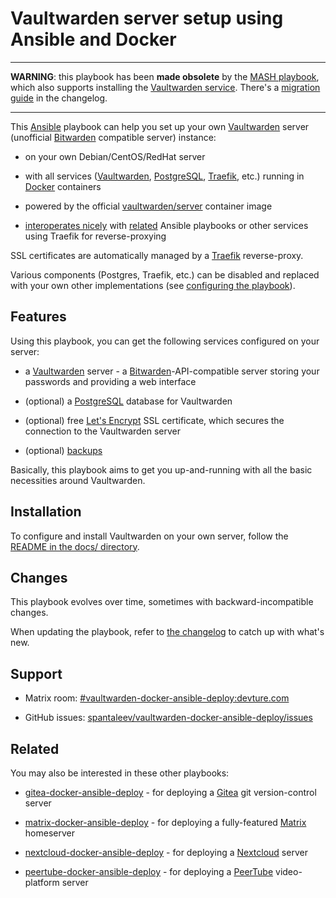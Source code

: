 # Vaultwarden server setup using Ansible and Docker

------

**WARNING**: this playbook has been **made obsolete** by the [MASH playbook](https://github.com/mother-of-all-self-hosting/mash-playbook), which also supports installing the [Vaultwarden service](https://github.com/mother-of-all-self-hosting/mash-playbook/blob/main/docs/services/vaultwarden.md). There's a [migration guide](CHANGELOG.md#this-playbook-has-been-absorbed-into-the-mash-playbook) in the changelog.

------

This [Ansible](https://www.ansible.com/) playbook can help you set up your own [Vaultwarden](https://github.com/dani-garcia/vaultwarden) server (unofficial [Bitwarden](https://bitwarden.com/) compatible server) instance:

- on your own Debian/CentOS/RedHat server

- with all services ([Vaultwarden](https://github.com/dani-garcia/vaultwarden), [PostgreSQL](https://www.postgresql.org/), [Traefik](https://traefik.io), etc.) running in [Docker](https://www.docker.com/) containers

- powered by the official [vaultwarden/server](https://hub.docker.com/r/vaultwarden/server) container image

- [interoperates nicely](docs/configuring-playbook-interoperability.md) with [related](#related) Ansible playbooks or other services using Traefik for reverse-proxying

SSL certificates are automatically managed by a [Traefik](https://traefik.io) reverse-proxy.

Various components (Postgres, Traefik, etc.) can be disabled and replaced with your own other implementations (see [configuring the playbook](docs/configuring-playbook.md)).


## Features

Using this playbook, you can get the following services configured on your server:

- a [Vaultwarden](https://github.com/dani-garcia/vaultwarden) server - a [Bitwarden](https://bitwarden.com/)-API-compatible server storing your passwords and providing a web interface

- (optional) a [PostgreSQL](https://www.postgresql.org/) database for Vaultwarden

- (optional) free [Let's Encrypt](https://letsencrypt.org/) SSL certificate, which secures the connection to the Vaultwarden server

- (optional) [backups](docs/configuring-playbook-backups.md)

Basically, this playbook aims to get you up-and-running with all the basic necessities around Vaultwarden.


## Installation

To configure and install Vaultwarden on your own server, follow the [README in the docs/ directory](docs/README.md).


## Changes

This playbook evolves over time, sometimes with backward-incompatible changes.

When updating the playbook, refer to [the changelog](CHANGELOG.md) to catch up with what's new.


## Support

- Matrix room: [#vaultwarden-docker-ansible-deploy:devture.com](https://matrix.to/#/#vaultwarden-docker-ansible-deploy:devture.com)

- GitHub issues: [spantaleev/vaultwarden-docker-ansible-deploy/issues](https://github.com/spantaleev/vaultwarden-docker-ansible-deploy/issues)


## Related

You may also be interested in these other playbooks:

- [gitea-docker-ansible-deploy](https://github.com/spantaleev/gitea-docker-ansible-deploy) - for deploying a [Gitea](https://gitea.io/) git version-control server

- [matrix-docker-ansible-deploy](https://github.com/spantaleev/matrix-docker-ansible-deploy) - for deploying a fully-featured [Matrix](https://matrix.org) homeserver

- [nextcloud-docker-ansible-deploy](https://github.com/spantaleev/nextcloud-docker-ansible-deploy) - for deploying a [Nextcloud](https://nextcloud.com/) server

- [peertube-docker-ansible-deploy](https://github.com/spantaleev/peertube-docker-ansible-deploy) - for deploying a [PeerTube](https://joinpeertube.org/) video-platform server
